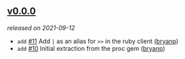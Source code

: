 ## [v0.0.0](https://github.com/metabahn/proc/releases/tag/2021-09-12)

*released on 2021-09-12*

  * `add` [#11](https://github.com/metabahn/proc/pull/11) Add `|` as an alias for `>>` in the ruby client ([bryanp](https://github.com/bryanp))
  * `add` [#10](https://github.com/metabahn/proc/pull/10) Initial extraction from the proc gem ([bryanp](https://github.com/bryanp))


